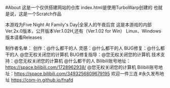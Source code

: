 #About
这是一个仅供搭建网站的仓库
index.html是使用TurboWarp创建的
也就是说，这是一个Scratch作品

本游戏为Five Night At Family's Day|全家人的午夜后宫
这是本游戏的内部Ver.2x.0版本，公开版本Ver.1.02H,还有（Ver.1.02 for Win）
Linux、Windows版本请看Releases

制作者名单：
  创作：@什么都干的人
  灵感：@什么都干的人
  BUG修复：@什么都干的人 @您无权关闭您的计算机
  BUG修复指导：@您无权关闭您的计算机
  技术支持：@您无权关闭您的计算机
@什么都干的人 Bilibili账号地址：https://space.bilibili.com/1728962938/
@您无权关闭您的计算机 Bilibili账号地址：https://space.bilibili.com/3493256809679195
欢迎一件三连
#永久发布地址
https://com-in.github.io/fnafd
